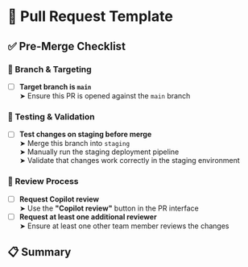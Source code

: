 # 🔄 Pull Request Template

## ✅ Pre-Merge Checklist

### 🎯 Branch & Targeting

- [ ] **Target branch is `main`**  
       ➤ Ensure this PR is opened against the `main` branch

### 🧪 Testing & Validation

- [ ] **Test changes on staging before merge**  
       ➤ Merge this branch into `staging`  
       ➤ Manually run the staging deployment pipeline  
       ➤ Validate that changes work correctly in the staging environment

### 👥 Review Process

- [ ] **Request Copilot review**  
       ➤ Use the **"Copilot review"** button in the PR interface
- [ ] **Request at least one additional reviewer**  
       ➤ Ensure at least one other team member reviews the changes

## 📋 Summary

<!-- Provide a clear, concise description of the changes -->
